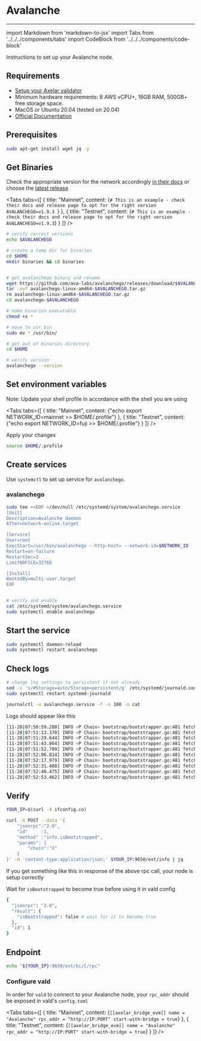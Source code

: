 # Avalanche
-----------

import Markdown from 'markdown-to-jsx'
import Tabs from '../../../components/tabs'
import CodeBlock from '../../../components/code-block'

Instructions to set up your Avalanche node.

## Requirements

- [Setup your Axelar validator](/validator/setup)
- Minimum hardware requirements: 8 AWS vCPU+, 16GB RAM, 500GB+ free storage space.
- MacOS or Ubuntu 20.04 (tested on 20.04)
- [Official Documentation](https://docs.avax.network/build/tutorials/nodes-and-staking/run-avalanche-node)


## Prerequisites
```bash
sudo apt-get install wget jq -y
```



## Get Binaries

Check the appropriate version for the network accordingly [in their docs](https://docs.avax.network/build/tutorials/nodes-and-staking/run-avalanche-node) or choose the [latest release](https://github.com/ava-labs/avalanchego/releases)

<Tabs tabs={[
{
title: "Mainnet",
content: <CodeBlock language="bash">
{`# This is an example - check their docs and release page to opt for the right version
AVALANCHEGO=v1.9.3
`}
</CodeBlock>
},
{
title: "Testnet",
content: <CodeBlock language="bash">
{`# This is an example - check their docs and release page to opt for the right version
AVALANCHEGO=v1.9.3`}
</CodeBlock>
}
]} />


```bash
# verify correct versions
echo $AVALANCHEGO

# create a temp dir for binaries
cd $HOME
mkdir binaries && cd binaries


# get avalanchego binary and rename
wget https://github.com/ava-labs/avalanchego/releases/download/$AVALANCHEGO/avalanchego-linux-amd64-$AVALANCHEGO.tar.gz
tar -xvf avalanchego-linux-amd64-$AVALANCHEGO.tar.gz
rm avalanchego-linux-amd64-$AVALANCHEGO.tar.gz
cd avalanchego-$AVALANCHEGO

# make binaries executable
chmod +x *

# move to usr bin
sudo mv * /usr/bin/

# get out of binaries directory
cd $HOME

# verify version
avalanchego --version
```

## Set environment variables

Note: Update your shell profile in accordance with the shell you are using

<Tabs tabs={[
{
title: "Mainnet",
content: <CodeBlock language="bash">
{"echo export NETWORK_ID=mainnet >> $HOME/.profile"}
</CodeBlock>
},
{
title: "Testnet",
content: <CodeBlock language="bash">
{"echo export NETWORK_ID=fuji >> $HOME/.profile"}
</CodeBlock>
}
]} />

Apply your changes

```bash
source $HOME/.profile
```

## Create services

Use `systemctl` to set up service for `avalanchego`.

### avalanchego

```bash
sudo tee <<EOF >/dev/null /etc/systemd/system/avalanchego.service
[Unit]
Description=Avalanche daemon
After=network-online.target

[Service]
User=root
ExecStart=/usr/bin/avalanchego --http-host= --network-id=$NETWORK_ID
Restart=on-failure
RestartSec=3
LimitNOFILE=32768

[Install]
WantedBy=multi-user.target
EOF


# verify and enable
cat /etc/systemd/system/avalanchego.service
sudo systemctl enable avalanchego
```

## Start the service

```bash
sudo systemctl daemon-reload
sudo systemctl restart avalanchego
```

## Check logs

```bash
# change log settings to persistent if not already
sed -i 's/#Storage=auto/Storage=persistent/g' /etc/systemd/journald.conf
sudo systemctl restart systemd-journald

journalctl -u avalanchego.service -f -n 100 -o cat
```
Logs should appear like this
```bash
[11-28|07:50:59.280] INFO <P Chain> bootstrap/bootstrapper.go:481 fetching blocks {"numFetchedBlocks": 85000, "numTotalBlocks": 3241631, "eta": "1h52m8s"}
[11-28|07:51:13.370] INFO <P Chain> bootstrap/bootstrapper.go:481 fetching blocks {"numFetchedBlocks": 90000, "numTotalBlocks": 3241631, "eta": "1h53m58s"}
[11-28|07:51:29.644] INFO <P Chain> bootstrap/bootstrapper.go:481 fetching blocks {"numFetchedBlocks": 95000, "numTotalBlocks": 3241631, "eta": "1h56m46s"}
[11-28|07:51:43.864] INFO <P Chain> bootstrap/bootstrapper.go:481 fetching blocks {"numFetchedBlocks": 100000, "numTotalBlocks": 3241631, "eta": "1h58m12s"}
[11-28|07:51:52.789] INFO <P Chain> bootstrap/bootstrapper.go:481 fetching blocks {"numFetchedBlocks": 105000, "numTotalBlocks": 3241631, "eta": "1h56m50s"}
[11-28|07:52:06.814] INFO <P Chain> bootstrap/bootstrapper.go:481 fetching blocks {"numFetchedBlocks": 110000, "numTotalBlocks": 3241631, "eta": "1h58m0s"}
[11-28|07:52:17.979] INFO <P Chain> bootstrap/bootstrapper.go:481 fetching blocks {"numFetchedBlocks": 115000, "numTotalBlocks": 3241631, "eta": "1h57m45s"}
[11-28|07:52:31.488] INFO <P Chain> bootstrap/bootstrapper.go:481 fetching blocks {"numFetchedBlocks": 120000, "numTotalBlocks": 3241631, "eta": "1h58m31s"}
[11-28|07:52:40.475] INFO <P Chain> bootstrap/bootstrapper.go:481 fetching blocks {"numFetchedBlocks": 125000, "numTotalBlocks": 3241631, "eta": "1h57m20s"}
[11-28|07:52:53.462] INFO <P Chain> bootstrap/bootstrapper.go:481 fetching blocks {"numFetchedBlocks": 130000, "numTotalBlocks": 3241631, "eta": "1h57m49s"}
```

## Verify

```bash
YOUR_IP=$(curl -4 ifconfig.co)

curl -X POST --data '{
    "jsonrpc":"2.0",
    "id"     :1,
    "method" :"info.isBootstrapped",
    "params": {
        "chain":"X"
    }
}' -H 'content-type:application/json;' $YOUR_IP:9650/ext/info | jq
```

If you get something like this in response of the above rpc call, your node is setup correctly

Wait for `isBootstrapped` to become true before using it in vald config
```bash
{
  "jsonrpc": "2.0",
  "result": {
    "isBootstrapped": false # wait for it to become true
  },
  "id": 1
}
```

## Endpoint

```bash
echo "${YOUR_IP}:9650/ext/bc/C/rpc"
```

### Configure vald

In order for `vald` to connect to your Avalanche node, your `rpc_addr` should be exposed in
vald's `config.toml`

<Tabs tabs={[
{
title: "Mainnet",
content: <CodeBlock language="yaml">
{`[[axelar_bridge_evm]]
name = "Avalanche"
rpc_addr = "http://IP:PORT"
start-with-bridge = true`}
</CodeBlock>
},
{
title: "Testnet",
content: <CodeBlock language="yaml">
{`[[axelar_bridge_evm]]
name = "Avalanche"
rpc_addr = "http://IP:PORT"
start-with-bridge = true`}
</CodeBlock>
}
]} />
